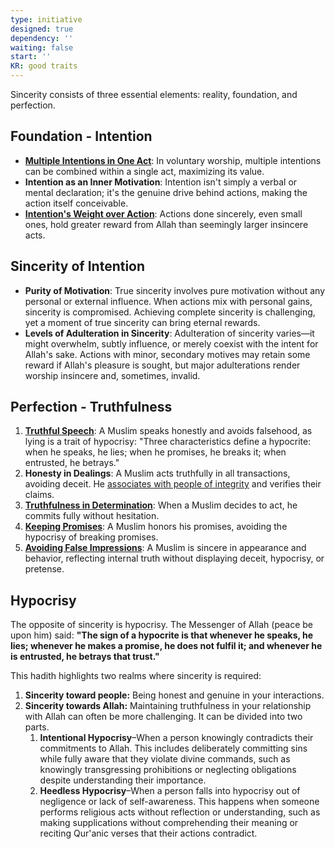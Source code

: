 ```yaml
---
type: initiative
designed: true
dependency: ''
waiting: false
start: ''
KR: good traits
---
```


Sincerity consists of three essential elements: reality, foundation, and perfection.

## Foundation - Intention

* [**Multiple Intentions in One Act**](docs/sidebar1/Processes/Have%20multiple%20intentions%20in%20voluntary%20worship%20acts.md): In voluntary worship, multiple intentions can be combined within a single act, maximizing its value.
* **Intention as an Inner Motivation**: Intention isn't simply a verbal or mental declaration; it's the genuine drive behind actions, making the action itself conceivable.
* [**Intention's Weight over Action**](docs/sidebar1/Processes/Review%20initiatives%20and%20processes.md): Actions done sincerely, even small ones, hold greater reward from Allah than seemingly larger insincere acts.

## Sincerity of Intention

* **Purity of Motivation**: True sincerity involves pure motivation without any personal or external influence. When actions mix with personal gains, sincerity is compromised. Achieving complete sincerity is challenging, yet a moment of true sincerity can bring eternal rewards.
* **Levels of Adulteration in Sincerity**: Adulteration of sincerity varies—it might overwhelm, subtly influence, or merely coexist with the intent for Allah's sake. Actions with minor, secondary motives may retain some reward if Allah's pleasure is sought, but major adulterations render worship insincere and, sometimes, invalid.

## Perfection - Truthfulness

1. [**Truthful Speech**](docs/sidebar1/Processes/Honesty,%20Trust%20and%20figurative%20language.md): A Muslim speaks honestly and avoids falsehood, as lying is a trait of hypocrisy: "Three characteristics define a hypocrite: when he speaks, he lies; when he promises, he breaks it; when entrusted, he betrays."
2. **Honesty in Dealings**: A Muslim acts truthfully in all transactions, avoiding deceit. He [associates with people of integrity](docs/sidebar1/Processes/Hate%20the%20disobedient%20and%20love%20the%20obedient.md) and verifies their claims.
3. [**Truthfulness in Determination**](docs/sidebar1/Processes/Renew%20your%20intentions%20and%20say%20basmalla.md): When a Muslim decides to act, he commits fully without hesitation.
4. [**Keeping Promises**](docs/sidebar1/Processes/Honesty,%20Trust%20and%20figurative%20language.md): A Muslim honors his promises, avoiding the hypocrisy of breaking promises.
5. [**Avoiding False Impressions**](docs/sidebar1/Processes/Avoid%20baseless%20assumptions.md): A Muslim is sincere in appearance and behavior, reflecting internal truth without displaying deceit, hypocrisy, or pretense.

## Hypocrisy

The opposite of sincerity is hypocrisy. The Messenger of Allah (peace be upon him) said: **"The sign of a hypocrite is that whenever he speaks, he lies; whenever he makes a promise, he does not fulfil it; and whenever he is entrusted, he betrays that trust."**

This hadith highlights two realms where sincerity is required:

1. **Sincerity toward people:** Being honest and genuine in your interactions.
2. **Sincerity towards Allah:** Maintaining truthfulness in your relationship with Allah can often be more challenging. It can be divided into two parts.
	1. **Intentional Hypocrisy**–When a person knowingly contradicts their commitments to Allah. This includes deliberately committing sins while fully aware that they violate divine commands, such as knowingly transgressing prohibitions or neglecting obligations despite understanding their importance.
	2. **Heedless Hypocrisy**–When a person falls into hypocrisy out of negligence or lack of self-awareness. This happens when someone performs religious acts without reflection or understanding, such as making supplications without comprehending their meaning or reciting Qur'anic verses that their actions contradict.
